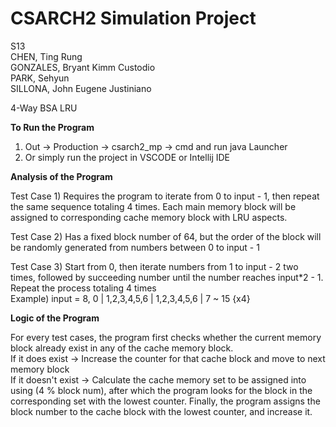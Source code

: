 # CSARCH2 Simulation Project
S13  
CHEN, Ting Rung  
GONZALES, Bryant Kimm Custodio  
PARK, Sehyun  
SILLONA, John Eugene Justiniano  

4-Way BSA LRU

****************To Run the Program****************    

1. Out -> Production -> csarch2_mp -> cmd and run java Launcher
2. Or simply run the project in VSCODE or Intellij IDE

****************Analysis of the Program****************   

Test Case 1) Requires the program to iterate from 0 to input - 1, then repeat the same sequence totaling 4 times. Each main memory block will be assigned to corresponding cache memory block with LRU aspects.  

Test Case 2) Has a fixed block number of 64, but the order of the block will be randomly generated from numbers between 0 to input - 1  

Test Case 3) Start from 0, then iterate numbers from 1 to input - 2 two times, followed by succeeding number until the number reaches input*2 - 1. Repeat the process totaling 4 times  
Example) input = 8, 0 | 1,2,3,4,5,6 | 1,2,3,4,5,6 | 7 ~ 15 {x4}  


****************Logic of the Program****************  

For every test cases, the program first checks whether the current memory block already exist in any of the cache memory block.  
If it does exist -> Increase the counter for that cache block and move to next memory block  
If it doesn't exist -> Calculate the cache memory set to be assigned into using (4 % block num), after which the program looks for the block in the corresponding set with the lowest counter. Finally, the program assigns the block number to the cache block with the lowest counter, and increase it.

